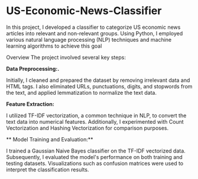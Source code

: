 # US-Economic-News-Classifier

In this project, I developed a classifier to categorize US economic news articles into relevant and non-relevant groups. Using Python, I employed various natural language processing (NLP) techniques and machine learning algorithms to achieve this goal

Overview
The project involved several key steps:

**Data Preprocessing:.**

Initially, I cleaned and prepared the dataset by removing irrelevant data and HTML tags. I also eliminated URLs, punctuations, digits, and stopwords from the text, and applied lemmatization to normalize the text data.

**Feature Extraction:** 

I utilized TF-IDF vectorization, a common technique in NLP, to convert the text data into numerical features. Additionally, I experimented with Count Vectorization and Hashing Vectorization for comparison purposes.


** Model Training and Evaluation:**


I trained a Gaussian Naive Bayes classifier on the TF-IDF vectorized data. Subsequently, I evaluated the model's performance on both training and testing datasets. Visualizations such as confusion matrices were used to interpret the classification results.



